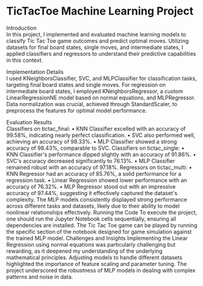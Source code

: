 # TicTacToe Machine Learning Project
Introduction<br>
In this project, I implemented and evaluated machine learning models to classify Tic Tac Toe
game outcomes and predict optimal moves. Utilizing datasets for final board states, single
moves, and intermediate states, I applied classifiers and regressors to understand their predictive
capabilities in this context.

Implementation Details<br>
I used KNeighborsClassifier, SVC, and MLPClassifier for classification tasks, targeting final
board states and single moves. For regression on intermediate board states, I employed
KNeighborsRegressor, a custom LinearRegressionNE model based on normal equations, and
MLPRegressor. Data normalization was crucial, achieved through StandardScaler, to
preprocess the features for optimal model performance.

Evaluation Results<br>
Classifiers on tictac_final:
• KNN Classifier excelled with an accuracy of 99.58%, indicating nearly perfect
classification.
• SVC also performed well, achieving an accuracy of 98.33%.
• MLP Classifier showed a strong accuracy of 98.43%, comparable to SVC.
Classifiers on tictac_single:
• KNN Classifier's performance dipped slightly with an accuracy of 91.86%.
• SVC's accuracy decreased significantly to 76.13%.
• MLP Classifier remained robust with an accuracy of 97.18%.
Regressors on tictac_multi:
• KNN Regressor had an accuracy of 85.76%, a solid performance for a regression task.
• Linear Regression showed lower performance with an accuracy of 76.32%.
• MLP Regressor stood out with an impressive accuracy of 97.44%, suggesting it
effectively captured the dataset's complexity.
The MLP models consistently displayed strong performance across different tasks and datasets,
likely due to their ability to model nonlinear relationships effectively.
Running the Code
To execute the project, one should run the Jupyter Notebook cells sequentially, ensuring all
dependencies are installed. The Tic Tac Toe game can be played by running the specific section
of the notebook designed for game simulation against the trained MLP model.
Challenges and Insights
Implementing the Linear Regression using normal equations was particularly challenging but
rewarding, as it deepened my understanding of the underlying mathematical principles.
Adjusting models to handle different datasets highlighted the importance of feature scaling and
parameter tuning. The project underscored the robustness of MLP models in dealing with
complex patterns and noise in data.
